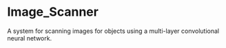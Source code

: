 # Image_Scanner
A system for scanning images for objects using a multi-layer convolutional neural network.
